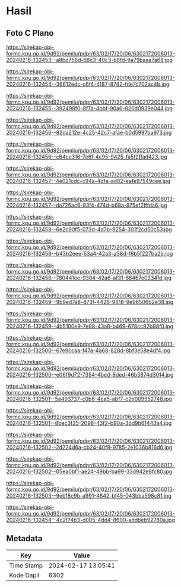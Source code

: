 # Hasil

## Foto C Plano

https://sirekap-obj-formc.kpu.go.id/9d92/pemilu/pdpr/63/02/17/20/06/6302172006013-20240216-132453--a8bd756d-68c3-40c3-b8fd-9a79baaa7a68.jpg

https://sirekap-obj-formc.kpu.go.id/9d92/pemilu/pdpr/63/02/17/20/06/6302172006013-20240216-132454--36612edc-c6f4-4187-8742-fde7c702ac4b.jpg

https://sirekap-obj-formc.kpu.go.id/9d92/pemilu/pdpr/63/02/17/20/06/6302172006013-20240216-132455--392498f0-8f7a-4bbf-90a6-820d0939e044.jpg

https://sirekap-obj-formc.kpu.go.id/9d92/pemilu/pdpr/63/02/17/20/06/6302172006013-20240216-132456--82da212e-4c25-42c7-afae-b0d5997ba973.jpg

https://sirekap-obj-formc.kpu.go.id/9d92/pemilu/pdpr/63/02/17/20/06/6302172006013-20240216-132456--c64ce316-7e6f-4c95-9425-fa5f2ffad423.jpg

https://sirekap-obj-formc.kpu.go.id/9d92/pemilu/pdpr/63/02/17/20/06/6302172006013-20240216-132457--4e021cdc-c94a-4dfa-ad82-eafe97549cee.jpg

https://sirekap-obj-formc.kpu.go.id/9d92/pemilu/pdpr/63/02/17/20/06/6302172006013-20240216-132457--da726ac6-93f4-474d-b68a-975ef2fffda6.jpg

https://sirekap-obj-formc.kpu.go.id/9d92/pemilu/pdpr/63/02/17/20/06/6302172006013-20240216-132458--6e2c90f5-073d-4d7b-9254-301f2cd50c53.jpg

https://sirekap-obj-formc.kpu.go.id/9d92/pemilu/pdpr/63/02/17/20/06/6302172006013-20240216-132458--b43b2eee-53a4-42a3-a38d-f6b5f227ba2b.jpg

https://sirekap-obj-formc.kpu.go.id/9d92/pemilu/pdpr/63/02/17/20/06/6302172006013-20240216-132458--780441ee-9304-42a6-af31-68467e0234fd.jpg

https://sirekap-obj-formc.kpu.go.id/9d92/pemilu/pdpr/63/02/17/20/06/6302172006013-20240216-132459--9b9ed7a8-d73f-4426-9818-9e96506b2e38.jpg

https://sirekap-obj-formc.kpu.go.id/9d92/pemilu/pdpr/63/02/17/20/06/6302172006013-20240216-132459--4b5100e9-7e98-43a8-b469-678cc92b98f0.jpg

https://sirekap-obj-formc.kpu.go.id/9d92/pemilu/pdpr/63/02/17/20/06/6302172006013-20240216-132500--67e9ccaa-f47a-4a68-828d-8bf3e58e4df4.jpg

https://sirekap-obj-formc.kpu.go.id/9d92/pemilu/pdpr/63/02/17/20/06/6302172006013-20240216-132500--e06f9d72-7354-4bed-8ded-46b5874d3014.jpg

https://sirekap-obj-formc.kpu.go.id/9d92/pemilu/pdpr/63/02/17/20/06/6302172006013-20240216-132501--5a493737-c0b6-4ea5-abf7-c2e009952748.jpg

https://sirekap-obj-formc.kpu.go.id/9d92/pemilu/pdpr/63/02/17/20/06/6302172006013-20240216-132501--8bec3f25-2098-43f2-b90a-3bd9b61443a4.jpg

https://sirekap-obj-formc.kpu.go.id/9d92/pemilu/pdpr/63/02/17/20/06/6302172006013-20240216-132502--2d224d6a-cb24-40f8-9785-2e1036b816d0.jpg

https://sirekap-obj-formc.kpu.go.id/9d92/pemilu/pdpr/63/02/17/20/06/6302172006013-20240216-132502--05ea0bf1-ae24-49bb-ba99-33d942e8fc80.jpg

https://sirekap-obj-formc.kpu.go.id/9d92/pemilu/pdpr/63/02/17/20/06/6302172006013-20240216-132503--9eb18c9b-a991-4842-bf45-043bba598c81.jpg

https://sirekap-obj-formc.kpu.go.id/9d92/pemilu/pdpr/63/02/17/20/06/6302172006013-20240216-132454--4c2f74b3-d005-4dd4-8600-addbeb92780a.jpg


## Metadata

| Key        | Value               |
| ---------- | ------------------- |
| Time Stamp | 2024-02-17 13:05:41 |
| Kode Dapil | 6302                |



